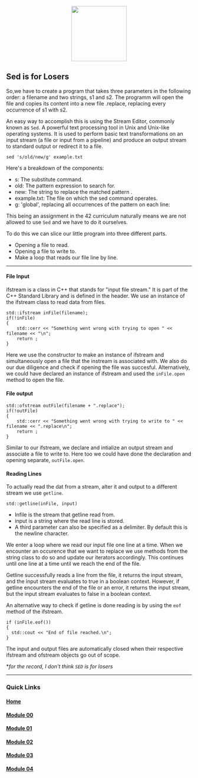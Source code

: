 <div align=center>
    <img src="https://cdn.jsdelivr.net/gh/devicons/devicon/icons/cplusplus/cplusplus-original.svg" width="150" height="150" />
</div>

## Sed is for Losers
So,we have to create a program that takes three parameters in the following order: a filename and two strings, s1 and s2.
The programm will open the file <filename> and copies its content into a new file <filename>.replace, replacing every occurrence of s1 with s2.  

An easy way to accomplish this is using the Stream Editor, commonly known as `Sed`. A powerful text processing tool in Unix and Unix-like operating systems. It is used to perform basic text transformations on an input stream (a file or input from a pipeline) and produce an output stream to standard output or redirect it to a file.  

`sed 's/old/new/g' example.txt`

Here's a breakdown of the components:

- s: The substitute command.
- old: The pattern expression to search for.
- new: The string to replace the matched pattern .
- example.txt: The file on which the sed command operates.
- g: 'global', replacing all occurrences of the pattern on each line:

This being an assignment in the 42 curriculum naturally means we are not allowed to use `Sed` and we have to do it ourselves.

To do this we can slice our little program into three different parts. 
- Opening a file to read.
- Opening a file to write to.
- Make a loop that reads our file line by line.

---

#### File Input
ifstream is a class in C++ that stands for "input file stream." It is part of the C++ Standard Library and is defined in the <fstream> header. We use an instance of the ifstream class to read data from files.

```
std::ifstream inFile(filename);
if(!inFile)
{
    std::cerr << "Something went wrong with trying to open " << filename << "\n";
    return ;
}
```

Here we use the constructor to make an instance of ifstream and simultaneously open a file that the instream is associated with. We also do our due diligence and check if opening the file was succesful.
Alternatively, we could have declared an instance of ifstream and used the `inFile.open` method to open the file.

#### File output

```
std::ofstream outFile(filename + ".replace");
if(!outFile)
{
    std::cerr << "Something went wrong with trying to write to " << filename << ".replace\n";
    return ;
}
```

Similar to our ifstream, we declare and intialize an output stream and associate a file to write to. Here too we could have done the declaration and opening separate, `outFile.open`.

#### Reading Lines

To actually read the dat from a stream, alter it and output to a different stream we use `getline`.

`std::getline(inFile, input)`
- Infile is the stream that getline read from.
- input is a string where the read line is stored.
- A third parameter can also be specified as a delimiter. By default this is the newline character.

We enter a loop where we read our input file one line at a time. When we encounter an occurence that we want to replace we use methods from the string class to do so and update our iterators accordingly. This continues until one line at a time until we reach the end of the file.  

Getline successfully reads a line from the file, it returns the input stream, and the input stream evaluates to true in a boolean context.
However, if getline encounters the end of the file or an error, it returns the input stream, but the input stream evaluates to false in a boolean context.

An alternative way to check if getline is done reading is by using the `eof` method of the ifstream.

```    
if (inFile.eof())
{
  std::cout << "End of file reached.\n";
}
```

The input and output files are automatically closed when their respective ifstream and ofstream objects go out of scope.


**for the record, I don't think `SED` is for losers*

---
### Quick Links  

#### [Home](https://github.com/arommers/CPP_Modules)
#### [Module 00](https://github.com/arommers/CPP_Modules/tree/master/00)

#### [Module 01](https://github.com/arommers/CPP_Modules/tree/master/01)

#### [Module 02](https://github.com/arommers/CPP_Modules/tree/master/02)

#### [Module 03](https://github.com/arommers/CPP_Modules/tree/master/03)

#### [Module 04](https://github.com/arommers/CPP_Modules/tree/master/04)
